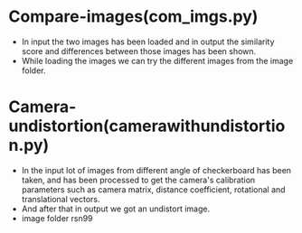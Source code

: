 # Compare-images(com_imgs.py)
- In input the two images has been loaded and in output the similarity score and differences between those images has been shown.
- While loading the images we can try the different images from the image folder.

# Camera-undistortion(camerawithundistortion.py)
- In the input lot of images from different angle of checkerboard has been taken, and has been processed to get the camera's calibration parameters such as camera matrix, distance coefficient, rotational and translational vectors. 
- And after that in output we got an undistort image.
- image folder rsn99
